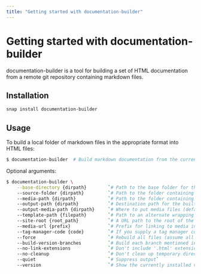 ```yaml
---
title: "Getting started with documentation-builder"
---
```


Getting started with documentation-builder
===

documentation-builder is a tool for building a set of HTML documentation
from a remote git repository containing markdown files.

Installation
---

``` bash
snap install documentation-builder
```

Usage
---

To build a local folder of markdown files in the appropriate format into
HTML files:

``` bash
$ documentation-builder  # Build markdown documentation from the current directory
```

Optional arguments:

``` bash
$ documentation-builder \
    --base-directory {dirpath}        `# Path to the base folder for the documentation repository`
    --source-folder {dirpath}         `# Path to the folder containing markdown files inside the base directory (default: .)`
    --media-path {dirpath}            `# Path to the folder containing media files (default: ./media)`
    --output-path {dirpath}           `# Destination path for the built HTML files (default: ./build)`
    --output-media-path {dirpath}     `# Where to put media files (default: ./build/media)`
    --template-path {filepath}        `# Path to an alternate wrapping template for the built HTML files`
    --site-root {root_path}           `# A URL path to the root of the site, for use in the 'home' link in the template (defaults to none)`
    --media-url {prefix}              `# Prefix for linking to media inside the built HTML files (default: Relative path to built media location, e.g.: ../media)`
    --tag-manager-code {code}         `# If you supply a tag manager code, the default template will render Google tag manager snippets into the built HTML.`
    --force                           `# Rebuild all files (assume all files have changed).`
    --build-version-branches          `# Build each branch mentioned in the `versions` file into a subfolder`
    --no-link-extensions              `# Don't include '.html' extension in internal links`
    --no-cleanup                      `# Don't clean up temporary directory after cloning repository`
    --quiet                           `# Suppress output`
    --version                         `# Show the currently installed version of documentation-builder`
```
